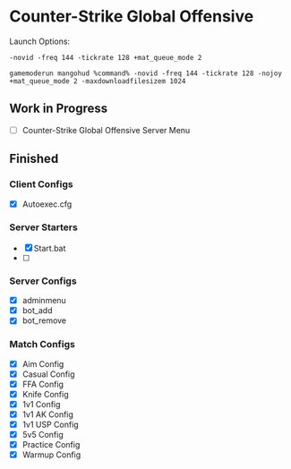 # Counter-Strike Global Offensive

Launch Options:  
```
-novid -freq 144 -tickrate 128 +mat_queue_mode 2
```

```
gamemoderun mangohud %command% -novid -freq 144 -tickrate 128 -nojoy +mat_queue_mode 2 -maxdownloadfilesizem 1024
```

## Work in Progress

- [ ] Counter-Strike Global Offensive Server Menu


## Finished

### Client Configs

- [X] Autoexec.cfg

### Server Starters

- [X] Start.bat
- [ ] 

### Server Configs

- [X] adminmenu
- [X] bot_add
- [X] bot_remove

### Match Configs

- [X] Aim Config
- [X] Casual Config
- [X] FFA Config
- [X] Knife Config
- [X] 1v1 Config
- [X] 1v1 AK Config
- [X] 1v1 USP Config
- [X] 5v5 Config
- [X] Practice Config
- [X] Warmup Config
